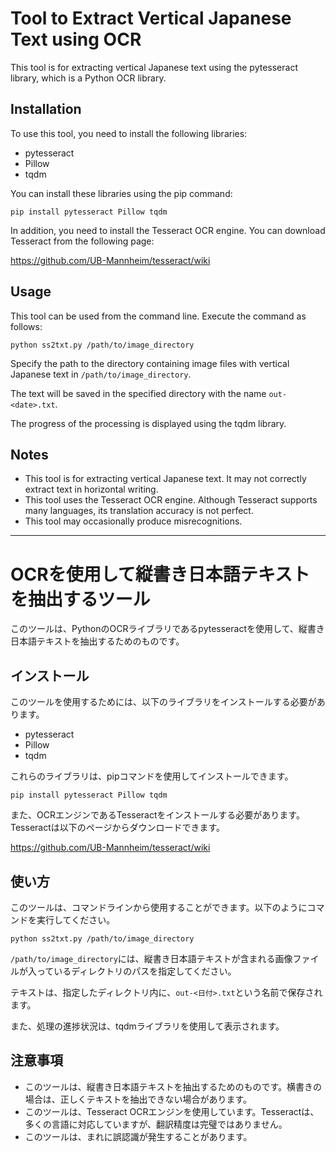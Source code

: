# Tool to Extract Vertical Japanese Text using OCR

This tool is for extracting vertical Japanese text using the pytesseract library, which is a Python OCR library.

## Installation

To use this tool, you need to install the following libraries:

- pytesseract
- Pillow
- tqdm

You can install these libraries using the pip command:

```
pip install pytesseract Pillow tqdm
```

In addition, you need to install the Tesseract OCR engine. You can download Tesseract from the following page:

https://github.com/UB-Mannheim/tesseract/wiki

## Usage

This tool can be used from the command line. Execute the command as follows:

```
python ss2txt.py /path/to/image_directory
```

Specify the path to the directory containing image files with vertical Japanese text in `/path/to/image_directory`.

The text will be saved in the specified directory with the name `out-<date>.txt`.

The progress of the processing is displayed using the tqdm library.

## Notes

- This tool is for extracting vertical Japanese text. It may not correctly extract text in horizontal writing.
- This tool uses the Tesseract OCR engine. Although Tesseract supports many languages, its translation accuracy is not perfect.
- This tool may occasionally produce misrecognitions.

---

# OCRを使用して縦書き日本語テキストを抽出するツール

このツールは、PythonのOCRライブラリであるpytesseractを使用して、縦書き日本語テキストを抽出するためのものです。

## インストール

このツールを使用するためには、以下のライブラリをインストールする必要があります。

- pytesseract
- Pillow
- tqdm

これらのライブラリは、pipコマンドを使用してインストールできます。

```
pip install pytesseract Pillow tqdm
```

また、OCRエンジンであるTesseractをインストールする必要があります。Tesseractは以下のページからダウンロードできます。

https://github.com/UB-Mannheim/tesseract/wiki

## 使い方

このツールは、コマンドラインから使用することができます。以下のようにコマンドを実行してください。

```
python ss2txt.py /path/to/image_directory
```

`/path/to/image_directory`には、縦書き日本語テキストが含まれる画像ファイルが入っているディレクトリのパスを指定してください。

テキストは、指定したディレクトリ内に、`out-<日付>.txt`という名前で保存されます。

また、処理の進捗状況は、tqdmライブラリを使用して表示されます。

## 注意事項

- このツールは、縦書き日本語テキストを抽出するためのものです。横書きの場合は、正しくテキストを抽出できない場合があります。
- このツールは、Tesseract OCRエンジンを使用しています。Tesseractは、多くの言語に対応していますが、翻訳精度は完璧ではありません。
- このツールは、まれに誤認識が発生することがあります。
